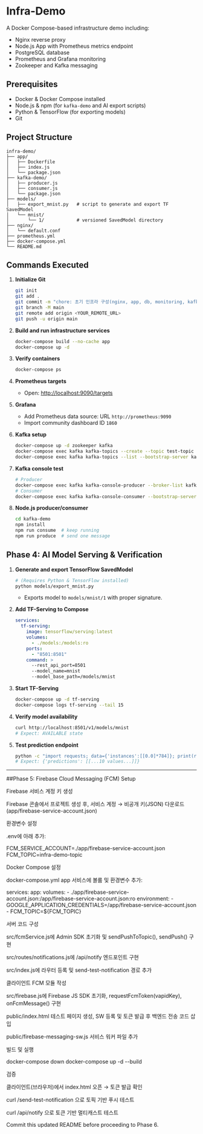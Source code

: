 # Infra-Demo

A Docker Compose-based infrastructure demo including:

* Nginx reverse proxy
* Node.js App with Prometheus metrics endpoint
* PostgreSQL database
* Prometheus and Grafana monitoring
* Zookeeper and Kafka messaging

## Prerequisites

* Docker & Docker Compose installed
* Node.js & npm (for `kafka-demo` and AI export scripts)
* Python & TensorFlow (for exporting models)
* Git

## Project Structure

```
infra-demo/
├── app/
│   ├── Dockerfile
│   ├── index.js
│   └── package.json
├── kafka-demo/
│   ├── producer.js
│   ├── consumer.js
│   └── package.json
├── models/
│   ├── export_mnist.py   # script to generate and export TF SavedModel
│   └── mnist/
│       └── 1/            # versioned SavedModel directory
├── nginx/
│   └── default.conf
├── prometheus.yml
├── docker-compose.yml
└── README.md
```

## Commands Executed

1. **Initialize Git**

   ```bash
   git init
   git add .
   git commit -m "chore: 초기 인프라 구성(nginx, app, db, monitoring, kafka)"
   git branch -M main
   git remote add origin <YOUR_REMOTE_URL>
   git push -u origin main
   ```

2. **Build and run infrastructure services**

   ```bash
   docker-compose build --no-cache app
   docker-compose up -d
   ```

3. **Verify containers**

   ```bash
   docker-compose ps
   ```

4. **Prometheus targets**

   * Open: [http://localhost:9090/targets](http://localhost:9090/targets)

5. **Grafana**

   * Add Prometheus data source: URL `http://prometheus:9090`
   * Import community dashboard ID `1860`

6. **Kafka setup**

   ```bash
   docker-compose up -d zookeeper kafka
   docker-compose exec kafka kafka-topics --create --topic test-topic --bootstrap-server kafka:9092 --partitions 1 --replication-factor 1
   docker-compose exec kafka kafka-topics --list --bootstrap-server kafka:9092
   ```

7. **Kafka console test**

   ```bash
   # Producer
   docker-compose exec kafka kafka-console-producer --broker-list kafka:9092 --topic test-topic
   # Consumer
   docker-compose exec kafka kafka-console-consumer --bootstrap-server kafka:9092 --topic test-topic --from-beginning
   ```

8. **Node.js producer/consumer**

   ```bash
   cd kafka-demo
   npm install
   npm run consume  # keep running
   npm run produce  # send one message
   ```

## Phase 4: AI Model Serving & Verification

1. **Generate and export TensorFlow SavedModel**

   ```bash
   # (Requires Python & TensorFlow installed)
   python models/export_mnist.py
   ```

   * Exports model to `models/mnist/1` with proper signature.

2. **Add TF-Serving to Compose**

   ```yaml
   services:
     tf-serving:
       image: tensorflow/serving:latest
       volumes:
         - ./models:/models:ro
       ports:
         - "8501:8501"
       command: >
         --rest_api_port=8501
         --model_name=mnist
         --model_base_path=/models/mnist
   ```

3. **Start TF-Serving**

   ```bash
   docker-compose up -d tf-serving
   docker-compose logs tf-serving --tail 15
   ```

4. **Verify model availability**

   ```bash
   curl http://localhost:8501/v1/models/mnist
   # Expect: AVAILABLE state
   ```

5. **Test prediction endpoint**

   ```bash
   python -c "import requests; data={'instances':[[0.0]*784]}; print(requests.post('http://localhost:8501/v1/models/mnist:predict', json=data).json())"
   # Expect: {'predictions': [[...10 values...]]}
   ```

---

##Phase 5: Firebase Cloud Messaging (FCM) Setup

Firebase 서비스 계정 키 생성

Firebase 콘솔에서 프로젝트 생성 후, 서비스 계정 → 비공개 키(JSON) 다운로드 (app/firebase-service-account.json)

환경변수 설정

.env에 아래 추가:

FCM_SERVICE_ACCOUNT=./app/firebase-service-account.json
FCM_TOPIC=infra-demo-topic

Docker Compose 설정

docker-compose.yml app 서비스에 볼륨 및 환경변수 추가:

services:
  app:
    volumes:
      - ./app/firebase-service-account.json:/app/firebase-service-account.json:ro
    environment:
      - GOOGLE_APPLICATION_CREDENTIALS=/app/firebase-service-account.json
      - FCM_TOPIC=${FCM_TOPIC}

서버 코드 구성

src/fcmService.js에 Admin SDK 초기화 및 sendPushToTopic(), sendPush() 구현

src/routes/notifications.js에 /api/notify 엔드포인트 구현

src/index.js에 라우터 등록 및 send-test-notification 경로 추가

클라이언트 FCM 모듈 작성

src/firebase.js에 Firebase JS SDK 초기화, requestFcmToken(vapidKey), onFcmMessage() 구현

public/index.html 테스트 페이지 생성, SW 등록 및 토큰 발급 후 백엔드 전송 코드 삽입

public/firebase-messaging-sw.js 서비스 워커 파일 추가

빌드 및 실행

docker-compose down
docker-compose up -d --build

검증

클라이언트(브라우저)에서 index.html 오픈 → 토큰 발급 확인

curl /send-test-notification 으로 토픽 기반 푸시 테스트

curl /api/notify 으로 토큰 기반 멀티캐스트 테스트

Commit this updated README before proceeding to Phase 6.
